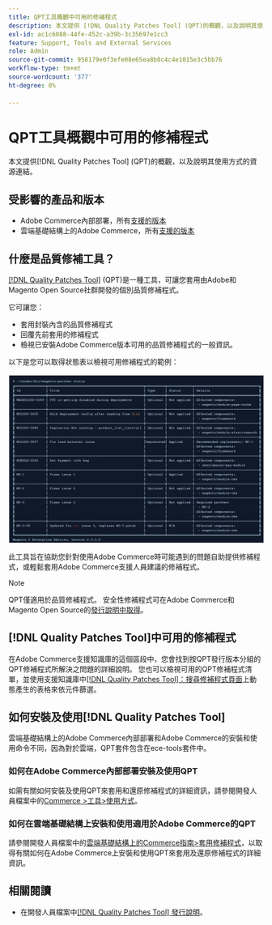 ```yaml
---
title: QPT工具概觀中可用的修補程式
description: 本文提供 [!DNL Quality Patches Tool] (QPT)的概觀，以及說明其使用方式的資源連結。
exl-id: ac1c6088-44fe-452c-a39b-3c35697e1cc3
feature: Support, Tools and External Services
role: Admin
source-git-commit: 958179e0f3efe08e65ea8b0c4c4e1015e3c5bb76
workflow-type: tm+mt
source-wordcount: '377'
ht-degree: 0%

---
```


# QPT工具概觀中可用的修補程式

本文提供[!DNL Quality Patches Tool] (QPT)的概觀，以及說明其使用方式的資源連結。

## 受影響的產品和版本

* Adobe Commerce內部部署，所有[支援的版本](https://www.adobe.com/content/dam/cc/en/legal/terms/enterprise/pdfs/Adobe-Commerce-Software-Lifecycle-Policy.pdf)
* 雲端基礎結構上的Adobe Commerce，所有[支援的版本](https://www.adobe.com/content/dam/cc/en/legal/terms/enterprise/pdfs/Adobe-Commerce-Software-Lifecycle-Policy.pdf)

## 什麼是品質修補工具？

[[!DNL Quality Patches Tool]](https://github.com/magento/quality-patches) (QPT)是一種工具，可讓您套用由Adobe和Magento Open Source社群開發的個別品質修補程式。

它可讓您：

* 套用封裝內含的品質修補程式
* 回覆先前套用的修補程式
* 檢視已安裝Adobe Commerce版本可用的品質修補程式的一般資訊。

以下是您可以取得狀態表以檢視可用修補程式的範例：

![Magento修補程式_清單](assets/status_table.png)

此工具旨在協助您針對使用Adobe Commerce時可能遇到的問題自助提供修補程式，或輕鬆套用Adobe Commerce支援人員建議的修補程式。

>[!NOTE]
>
>QPT僅適用於品質修補程式。 安全性修補程式可在Adobe Commerce和Magento Open Source的[發行說明中取得](https://experienceleague.adobe.com/docs/commerce-operations/release/notes/overview.html?lang=zh-Hant)。

## [!DNL Quality Patches Tool]中可用的修補程式

在Adobe Commerce支援知識庫的這個區段中，您會找到按QPT發行版本分組的QPT修補程式所解決之問題的詳細說明。
您也可以檢視可用的QPT修補程式清單，並使用支援知識庫中[[!DNL Quality Patches Tool]：搜尋修補程式頁面](https://experienceleague.adobe.com/tools/commerce-quality-patches/index.html?lang=zh-Hant)上動態產生的表格來依元件篩選。

## 如何安裝及使用[!DNL Quality Patches Tool]

雲端基礎結構上的Adobe Commerce內部部署和Adobe Commerce的安裝和使用命令不同，因為對於雲端，QPT套件包含在ece-tools套件中。

### 如何在Adobe Commerce內部部署安裝及使用QPT

如需有關如何安裝及使用QPT來套用和還原修補程式的詳細資訊，請參閱開發人員檔案中的[Commerce >工具>使用方式](https://experienceleague.adobe.com/docs/commerce-operations/tools/quality-patches-tool/usage.html?lang=zh-Hant)。

### 如何在雲端基礎結構上安裝和使用適用於Adobe Commerce的QPT

請參閱開發人員檔案中的[雲端基礎結構上的Commerce指南>套用修補程式](https://experienceleague.adobe.com/docs/commerce-cloud-service/user-guide/develop/upgrade/apply-patches.html?lang=zh-Hant)，以取得有關如何在Adobe Commerce上安裝和使用QPT來套用及還原修補程式的詳細資訊。

## 相關閱讀

* 在開發人員檔案中[[!DNL Quality Patches Tool] 發行說明](https://experienceleague.adobe.com/docs/commerce-operations/tools/quality-patches-tool/release-notes.html?lang=zh-Hant)。
